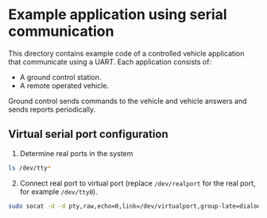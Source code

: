 Example application using serial communication
==============================================

This directory contains example code of a controlled vehicle application that communicate using a UART.
Each application consists of:

- A ground control station.
- A remote operated vehicle.

Ground control sends commands to the vehicle and vehicle answers and sends reports periodically.


Virtual serial port configuration
---------------------------------

1. Determine real ports in the system

~~~bash
ls /dev/tty*
~~~

2. Connect real port to virtual port (replace `/dev/realport` for the real port, for example `/dev/tty0`).

~~~bash
sudo socat -d -d pty,raw,echo=0,link=/dev/virtualport,group-late=dialout,mode=660 pty,raw,echo=0,link=/dev/tty0,group-late=dialout,mode=660
~~~
